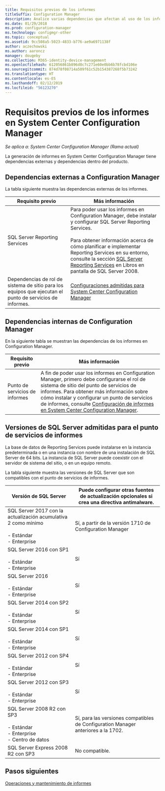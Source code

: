 ```yaml
---
title: Requisitos previos de los informes
titleSuffix: Configuration Manager
description: Analice varias dependencias que afectan al uso de los informes en System Center Configuration Manager.
ms.date: 01/29/2018
ms.prod: configuration-manager
ms.technology: configmgr-other
ms.topic: conceptual
ms.assetid: 9cc508a5-5023-4833-b776-ae9a6971138f
author: aczechowski
ms.author: aaroncz
manager: dougeby
ms.collection: M365-identity-device-management
ms.openlocfilehash: 612056861b896d8c7c271e60e0bb6b78fcbd106e
ms.sourcegitcommit: 874d78f08714a509f61c52b154387268f5b73242
ms.translationtype: HT
ms.contentlocale: es-ES
ms.lasthandoff: 02/12/2019
ms.locfileid: "56123270"
---
```

# <a name="prerequisites-for-reporting-in-system-center-configuration-manager"></a>Requisitos previos de los informes en System Center Configuration Manager

*Se aplica a: System Center Configuration Manager (Rama actual)*

La generación de informes en System Center Configuration Manager tiene dependencias externas y dependencias dentro del producto.  

## <a name="dependencies-external-to-configuration-manager"></a>Dependencias externas a Configuration Manager  
 La tabla siguiente muestra las dependencias externas de los informes.  

|Requisito previo|Más información|  
|------------------|----------------------|  
|SQL Server Reporting Services|Para poder usar los informes en Configuration Manager, debe instalar y configurar SQL Server Reporting Services.<br /><br /> Para obtener información acerca de cómo planificar e implementar Reporting Services en su entorno, consulte la sección [SQL Server Reporting Services](http://go.microsoft.com/fwlink/p/?LinkId=212032) en Libros en pantalla de SQL Server 2008.|  
|Dependencias de rol de sistema de sitio para los equipos que ejecutan el punto de servicios de informes.|[Configuraciones admitidas para System Center Configuration Manager](../../../core/plan-design/configs/supported-configurations.md)|  

## <a name="dependencies-internal-to-configuration-manager"></a>Dependencias internas de Configuration Manager  
 En la siguiente tabla se muestran las dependencias de los informes en Configuration Manager.  

|Requisito previo|Más información|  
|------------------|----------------------|  
|Punto de servicios de informes|A fin de poder usar los informes en Configuration Manager, primero debe configurarse el rol de sistema de sitio del punto de servicios de informes. Para obtener más información sobre cómo instalar y configurar un punto de servicios de informes, consulte [Configuración de informes en System Center Configuration Manager](../../../core/servers/manage/configuring-reporting.md).|  

## <a name="supported-sql-server-versions-for-the-reporting-services-point"></a>Versiones de SQL Server admitidas para el punto de servicios de informes  
 La base de datos de Reporting Services puede instalarse en la instancia predeterminada o en una instancia con nombre de una instalación de SQL Server de 64 bits. La instancia de SQL Server puede coexistir con el servidor de sistema del sitio, o en un equipo remoto.  

 La tabla siguiente muestra las versiones de SQL Server que son compatibles con el punto de servicios de informes.  

|Versión de SQL Server|Puede configurar otras fuentes de actualización opcionales si crea una directiva antimalware.|  
|------------------------|------------------------------|
|SQL Server 2017 con la actualización acumulativa 2 como mínimo<br /><br /> -   Estándar<br />-   Enterprise|Sí, a partir de la versión 1710 de Configuration Manager|  
|SQL Server 2016 con SP1<br /><br /> -   Estándar<br />-   Enterprise|Sí| 
|SQL Server 2016<br /><br /> -   Estándar<br />-   Enterprise|Sí|
|SQL Server 2014 con SP2<br /><br /> -   Estándar<br />-   Enterprise|Sí|
|SQL Server 2014 con SP1<br /><br /> -   Estándar<br />-   Enterprise|Sí|
|SQL Server 2012 con SP4 <br /><br /> -   Estándar<br />-   Enterprise|Sí|  
|SQL Server 2012 con SP3 <br /><br /> -   Estándar<br />-   Enterprise|Sí|  
|SQL Server 2008 R2 con SP3<br /><br /> -   Estándar<br />-   Enterprise<br />-   Centro de datos|Sí, para las versiones compatibles de Configuration Manager anteriores a la 1702.|  
|SQL Server Express 2008 R2 con SP3|No compatible.| 




## <a name="next-steps"></a>Pasos siguientes
[Operaciones y mantenimiento de informes](operations-and-maintenance-for-reporting.md)
